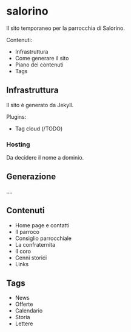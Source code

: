 # salorino

Il sito temporaneo per la parrocchia di Salorino.


Contenuti:

- Infrastruttura
- Come generare il sito
- Piano dei contenuti
- Tags


## Infrastruttura

Il sito è generato da Jekyll. 

Plugins:
- Tag cloud (/TODO)
 

### Hosting

Da decidere il nome a dominio.


## Generazione

....

## Contenuti

- Home page e contatti
- Il parroco
- Consiglio parrocchiale
- La confraternita
- Il coro
- Cenni storici
- Links

## Tags

- News
- Offerte
- Calendario
- Storia
- Lettere










